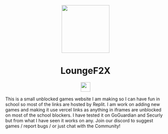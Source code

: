 <p align="center">
<kbd>
<img width="150px" src="https://avatars.githubusercontent.com/u/85375268">
</kbd>
</p>
<h1 align="center">LoungeF2X</h1>
<p align="center">
<a href="https://discord.gg/my365aVAsD"><img height="30px" src="https://img.shields.io/badge/Discord-7289DA?style=for-the-badge&logo=discord&logoColor=white"><img></a>
</p>
This is a small unblocked games website I am making so I can have fun in school so most of the links are hosted by Replit. I am work on adding new games and making it use vercel links as anything in iframes are unblocked on most of the school blockers. I have tested it on GoGuardian and Securly but from what I have seen it works on any. Join our discord to suggest games / report bugs / or just chat with the Community!
